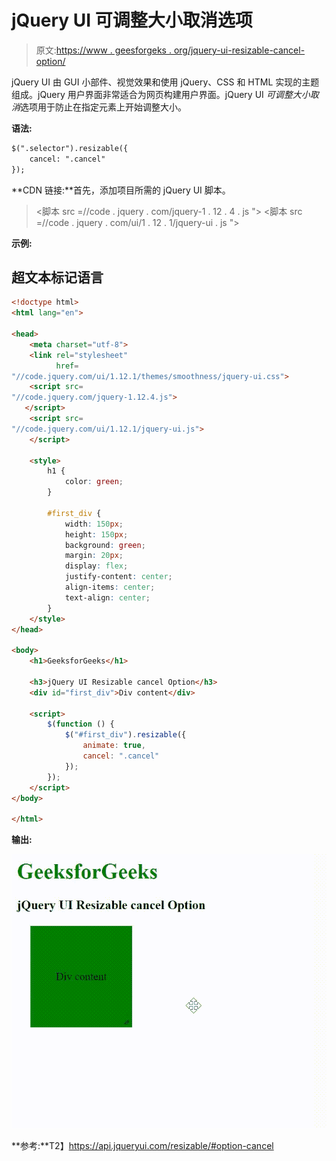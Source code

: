 # jQuery UI 可调整大小取消选项

> 原文:[https://www . geesforgeks . org/jquery-ui-resizable-cancel-option/](https://www.geeksforgeeks.org/jquery-ui-resizable-cancel-option/)

jQuery UI 由 GUI 小部件、视觉效果和使用 jQuery、CSS 和 HTML 实现的主题组成。jQuery 用户界面非常适合为网页构建用户界面。jQuery UI *可调整大小取消*选项用于防止在指定元素上开始调整大小。

**语法:**

```html
$(".selector").resizable({
    cancel: ".cancel"
});
```

**CDN 链接:**首先，添加项目所需的 jQuery UI 脚本。

> <link rel="”stylesheet”" href="”//code.jquery.com/ui/1.12.1/themes/smoothness/jquery-ui.css”">
> <脚本 src =//code . jquery . com/jquery-1 . 12 . 4 . js "></脚本>
> <脚本 src =//code . jquery . com/ui/1 . 12 . 1/jquery-ui . js "></脚本>

**示例:**

## 超文本标记语言

```html
<!doctype html>
<html lang="en">

<head>
    <meta charset="utf-8">
    <link rel="stylesheet" 
          href=
"//code.jquery.com/ui/1.12.1/themes/smoothness/jquery-ui.css">
    <script src=
"//code.jquery.com/jquery-1.12.4.js">
   </script>
    <script src=
"//code.jquery.com/ui/1.12.1/jquery-ui.js">
    </script>

    <style>
        h1 {
            color: green;
        }

        #first_div {
            width: 150px;
            height: 150px;
            background: green;
            margin: 20px;
            display: flex;
            justify-content: center;
            align-items: center;
            text-align: center;
        }
    </style>
</head>

<body>
    <h1>GeeksforGeeks</h1>

    <h3>jQuery UI Resizable cancel Option</h3>
    <div id="first_div">Div content</div>

    <script>
        $(function () {
            $("#first_div").resizable({
                animate: true,
                cancel: ".cancel"
            });
        });
    </script>
</body>

</html>
```

**输出:**

![](img/951ae659ee8657455b0c5e1e28f5216e.png)

**参考:**T2】https://api.jqueryui.com/resizable/#option-cancel